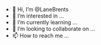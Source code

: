 - 👋 Hi, I’m @LaneBrents
- 👀 I’m interested in ...
- 🌱 I’m currently learning ...
- 💞️ I’m looking to collaborate on ...
- 📫 How to reach me ...

<!---
LaneBrents/LaneBrents is a ✨ special ✨ repository because its `README.md` (this file) appears on your GitHub profile.
You can click the Preview link to take a look at your changes.
--->
